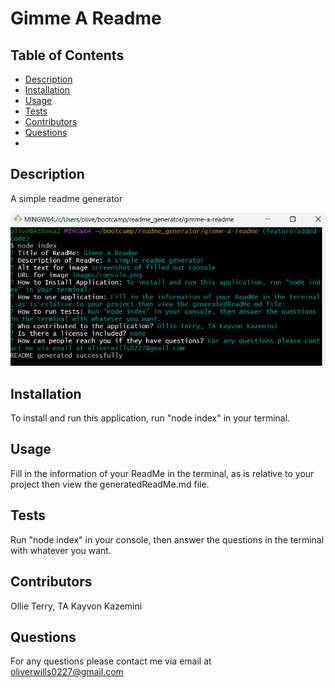 
  
  # Gimme A Readme

  ## Table of Contents
  * [Description](#description)
  * [Installation](#installation)
  * [Usage](#usage)
  * [Tests](#tests)
  * [Contributors](#contributors)
  * [Questions](#questions)
  * 

  ## Description
  A simple readme generator

  ![Screenshot of filled out console](images/console.png)

  ## Installation
  To install and run this application, run "node index" in your terminal.

  ## Usage
  Fill in the information of your ReadMe in the terminal, as is relative to your project then view the generatedReadMe.md file.

  ## Tests
  Run "node index" in your console, then answer the questions in the terminal with whatever you want.

  ## Contributors
  Ollie Terry, TA Kayvon Kazemini 

  ## Questions
  For any questions please contact me via email at oliverwills0227@gmail.com 

  

